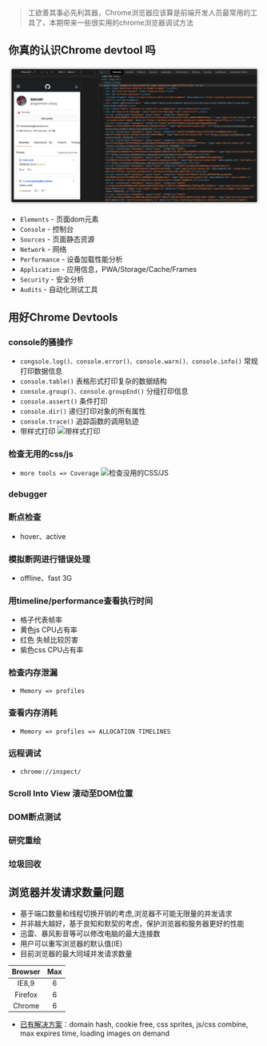 > 工欲善其事必先利其器，Chrome浏览器应该算是前端开发人员最常用的工具了，本期带来一些很实用的chrome浏览器调试方法

## 你真的认识Chrome devtool 吗
![](../images/chromeDevtool/devtool.png)

* `Elements` - 页面dom元素
* `Console` - 控制台
* `Sources` - 页面静态资源
* `Network` - 网络
* `Performance` - 设备加载性能分析
* `Application` - 应用信息，PWA/Storage/Cache/Frames
* `Security` - 安全分析
* `Audits` - 自动化测试工具

## 用好Chrome Devtools
### console的骚操作
* `congsole.log()、console.error()、console.warn()、console.info()` 常规打印数据信息
* `console.table()` 表格形式打印复杂的数据结构
* `console.group()、console.groupEnd()` 分组打印信息
* `console.assert()` 条件打印
* `console.dir()` 递归打印对象的所有属性
* `console.trace()` 追踪函数的调用轨迹
* 带样式打印
![带样式打印](../images/console.jpg)

### 检查无用的css/js
* `more tools => Coverage`
![检查没用的CSS/JS](../images/coverage.jpg)

### debugger

### 断点检查
* hover、active

### 模拟断网进行错误处理
* offline、fast 3G

### 用timeline/performance查看执行时间
* 格子代表帧率
* 黄色js CPU占有率
* 红色 失帧比较厉害
* 紫色css CPU占有率

### 检查内存泄漏
* `Memory => profiles`

### 查看内存消耗
* `Memory => profiles => ALLOCATION TIMELINES`

### 远程调试
* `chrome://inspect/`

### Scroll Into View 滚动至DOM位置

### DOM断点测试

### 研究重绘

### 垃圾回收

## 浏览器并发请求数量问题
* 基于端口数量和线程切换开销的考虑,浏览器不可能无限量的并发请求
* 并非越大越好，基于良知和默契的考虑，保护浏览器和服务器更好的性能
* 迅雷、暴风影音等可以修改电脑的最大连接数
* 用户可以重写浏览器的默认值(IE)
* 目前浏览器的最大同域并发请求数量
	
Browser|Max
:--:|:--:
IE8,9| 6
Firefox|6
Chrome|6

* [已有解决方案](https://www.zhihu.com/question/20474326/answer/15696641)：domain hash, cookie free, css sprites, js/css combine, max expires time, loading images on demand